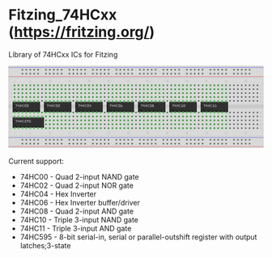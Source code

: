 # Fitzing_74HCxx (https://fritzing.org/)

Library of 74HCxx ICs for Fitzing

![74HCxx Chips](images/ICs.png)

Current support:
  - 74HC00 - Quad 2-input NAND gate
  - 74HC02 - Quad 2-input NOR gate
  - 74HC04 - Hex Inverter
  - 74HC06 - Hex Inverter buffer/driver
  - 74HC08 - Quad 2-input AND gate
  - 74HC10 - Triple 3-input NAND gate
  - 74HC11 - Triple 3-input AND gate
  - 74HC595 - 8-bit serial-in, serial or parallel-outshift register with output latches;3-state

  

